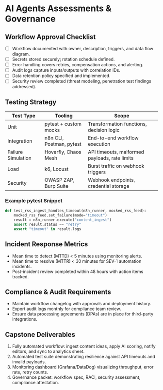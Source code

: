 # AI Agents Assessments & Governance

## Workflow Approval Checklist

- [ ] Workflow documented with owner, description, triggers, and data flow diagram.
- [ ] Secrets stored securely; rotation schedule defined.
- [ ] Error handling covers retries, compensation actions, and alerting.
- [ ] Audit logs capture inputs/outputs with correlation IDs.
- [ ] Data retention policy specified and implemented.
- [ ] Security review completed (threat modeling, penetration test findings addressed).

## Testing Strategy

| Test Type | Tooling | Scope |
| --- | --- | --- |
| Unit | pytest + custom mocks | Transformation functions, decision logic |
| Integration | n8n CLI, Postman, pytest | End-to-end workflow execution |
| Failure Simulation | Hoverfly, Chaos Mesh | API timeouts, malformed payloads, rate limits |
| Load | k6, Locust | Burst traffic on webhook triggers |
| Security | OWASP ZAP, Burp Suite | Webhook endpoints, credential storage |

### Example pytest Snippet

```python
def test_rss_ingest_handles_timeout(n8n_runner, mocked_rss_feed):
    mocked_rss_feed.set_failure(mode="timeout")
    result = n8n_runner.execute("content_ingest")
    assert result.status == "retry"
    assert "timeout" in result.logs
```

## Incident Response Metrics

- Mean time to detect (MTTD) < 5 minutes using monitoring alerts.
- Mean time to resolve (MTTR) < 30 minutes for SEV-1 automation incidents.
- Post-incident review completed within 48 hours with action items tracked.

## Compliance & Audit Requirements

- Maintain workflow changelog with approvals and deployment history.
- Export audit logs monthly for compliance team review.
- Ensure data processing agreements (DPAs) are in place for third-party integrations.

## Capstone Deliverables

1. Fully automated workflow: ingest content ideas, apply AI scoring, notify editors, and sync to analytics sheet.
2. Automated test suite demonstrating resilience against API timeouts and invalid payloads.
3. Monitoring dashboard (Grafana/DataDog) visualizing throughput, error rate, retry counts.
4. Governance packet: workflow spec, RACI, security assessment, compliance attestation.

